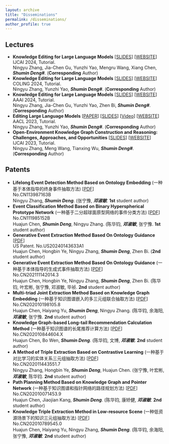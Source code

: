 ```yaml
---
layout: archive
title: "Disseminations"
permalink: /disseminations/
author_profile: true
---
```



## Lectures
- **Knowledge Editing for Large Language Models** \[[SLIDES](https://drive.google.com/file/d/1sg3Dy3gQo2bwOoLwWMFh57NfHROf3Ahg/view)\] \[[WEBSITE](https://github.com/zjunlp/ModelEditingPapers)\] <br>IJCAI 2024, Tutorial. <br>Ningyu Zhang, Jia-Chen Gu, Yunzhi Yao, Mengru Wang, Xiang Chen, ***Shumin Deng\#***. (**Corresponding** Author)
- **Knowledge Editing for Large Language Models** \[[SLIDES](https://drive.google.com/file/d/1vFzRYjnzkuZaNdjdIxQwWbEybCY7YqY9/view)\] \[[WEBSITE](https://github.com/zjunlp/ModelEditingPapers)\] <br>COLING 2024, Tutorial. <br>Ningyu Zhang, Yunzhi Yao, ***Shumin Deng\#***. (**Corresponding** Author)
- **Knowledge Editing for Large Language Models** \[[SLIDES](https://drive.google.com/file/d/1fkTbVeRJSWmU7fBDeNf1OhHEkLSofQde/view)\] \[[WEBSITE](https://github.com/zjunlp/ModelEditingPapers)\] <br>AAAI 2024, Tutorial. <br>Ningyu Zhang, Jia-Chen Gu, Yunzhi Yao, Zhen Bi, ***Shumin Deng\#***. (**Corresponding** Author)
- **Editing Large Language Models** \[[PAPER](http://www.afnlp.org/conferences/ijcnlp2023/proceedings/main-tutorial/cdrom/pdf/2023.ijcnlp-tutorials.4.pdf)\] \[[SLIDES](https://drive.google.com/file/d/1EW-cusC_llCM0wEshkIdYuYrvfBPCDRz/view)\] \[[Video](https://us06web.zoom.us/rec/play/mxbsOBD9qtXAONr2J5mkbwXsOQmjYZ45JBKpO_ORbWmMIvgF9-OWVqCj2ZVts7W9oZtctLfoRoVcFPVK.vTWDvH3Mk-OJsIcF?canPlayFromShare=true&from=share_recording_detail&continueMode=true&componentName=rec-play&originRequestUrl=https%3A%2F%2Fus06web.zoom.us%2Frec%2Fshare%2FP2KfpjtjZNi18nWep1LntDFqGQMrRE0ellEc_SqjsrgAiDIpHjDel6qmt1ltIZK1.oKqOjHiM_Ez0h35k)\] \[[WEBSITE](https://github.com/zjunlp/ModelEditingPapers)\] <br>AACL 2023, Tutorial. <br>Ningyu Zhang, Yunzhi Yao, ***Shumin Deng\#***. (**Corresponding** Author)
- **Open-Environment Knowledge Graph Construction and Reasoning: Challenges, Approaches, and Opportunities** \[[SLIDES](https://openkg-tutorial.github.io/IJCAI2023@Tutorial_OpenKG_LLM.pdf)\] \[[WEBSITE](https://openkg-tutorial.github.io/)\] <br>IJCAI 2023, Tutorial. <br>Ningyu Zhang, Meng Wang, Tianxing Wu, ***Shumin Deng\#***. (**Corresponding** Author)



## Patents
- **Lifelong Event Detection Method Based on Ontology Embedding** (一种基于本体指导的终身事件抽取方法) \[[PDF]()\] <br>No.CN113987163B <br>Ningyu Zhang, ***Shumin Deng***. (张宁豫, ***邓淑敏***. **1st** student author) 
- **Event Classification Method Based on Binary Hyperspherical Prototype Network** (一种基于二分超球面原型网络的事件分类方法) \[[PDF](https://patents.google.com/patent/CN111985152B/)\] <br>No.CN111985152B <br>Huajun Chen, ***Shumin Deng***, Ningyu Zhang. (陈华钧, ***邓淑敏***, 张宁豫. **1st** student author)
- **Generative Event Extraction Method Based On Ontology Guidance** \[[PDF](https://patents.google.com/patent/US20240143633A1/)\] <br>US Patent. No.US20240143633A1 <br>Huajun Chen, Hongbin Ye, Ningyu Zhang, ***Shumin Deng***, Zhen Bi. (**2nd** student author) 
- **Generative Event Extraction Method Based On Ontology Guidance** (一种基于本体指导的生成式事件抽取方法) \[[PDF](https://patents.google.com/patent/US20240143633A1/)\] <br>No.CN202111142014.3 <br>Huajun Chen, Hongbin Ye, Ningyu Zhang, ***Shumin Deng***, Zhen Bi. (陈华钧, 叶宏彬, 张宁豫, 邓淑敏, 毕祯. **2nd** student author) 
-  **Multi-triad Joint Extraction Method Based on Knowledge Graph Embedding** (一种基于知识图谱嵌入的多三元组联合抽取方法) \[[PDF](https://patents.google.com/patent/CN111444305B/)\] <br>No.CN202010198105.8 <br>Huajun Chen, Haiyang Yu, ***Shumin Deng***, Ningyu Zhang. (陈华钧, 余海阳, ***邓淑敏***, 张宁豫. **2nd** student author) 
-  **Knowledge Graph-based Long-tail Recommendation Calculation Method** (一种基于知识图谱的长尾推荐计算方法) \[[PDF]()\] <br>No.CN202010844604.X <br>Huajun Chen, Bo Wen, ***Shumin Deng***. (陈华钧, 文博, ***邓淑敏***. **2nd** student author) 
- **A Method of Triple Extraction Based on Contrastive Learning** (一种基于对比学习的实体关系三元组抽取方法) \[[PDF]()\] <br>No.CN202011443551.7 <br>Ningyu Zhang, Hongbin Ye, ***Shumin Deng***, Huajun Chen. (张宁豫, 叶宏彬, ***邓淑敏***, 陈华钧. **2nd** student author) 
- **Path Planning Method Based on Knowledge Graph and Pointer Network** (一种基于知识图谱和指针网络的路径规划方法) \[[PDF]()\] <br>No.CN202010071453.9 <br>Huajun Chen, Jiaojian Kang, ***Shumin Deng***. (陈华钧, 康矫健, ***邓淑敏***. **2nd** student author) 
-  **Knowledge Triple Extraction Method in Low-resource Scene** (一种低资源场景下的知识三元组抽取方法) \[[PDF]()\] <br>No.CN202010789545.0 <br>Huajun Chen, Haiyang Yu, Ningyu Zhang, ***Shumin Deng***. (陈华钧, 余海阳, 张宁豫, ***邓淑敏***. **2nd** student author) 
